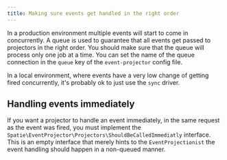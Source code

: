 ```yaml
---
title: Making sure events get handled in the right order
---
```


In a production environment multiple events will start to come in concurrently. A queue is used to guarantee that all events get passed to projectors in the right order. You should make sure that the queue will process only one job at a time. You can set the name of the queue connection in the `queue` key of the `event-projector` config file.

In a local environment, where events have a very low change of getting fired concurrently, it's probably ok to just use the `sync` driver.

## Handling events immediately

If you want a projector to handle an event immediately, in the same request as the event was fired, you must implement the `Spatie\EventProjector\Projectors\ShouldBeCalledImmediatly` interface. This is an empty interface that merely hints to the `EventProjectionist` the event handling should happen in a non-queued manner. 
